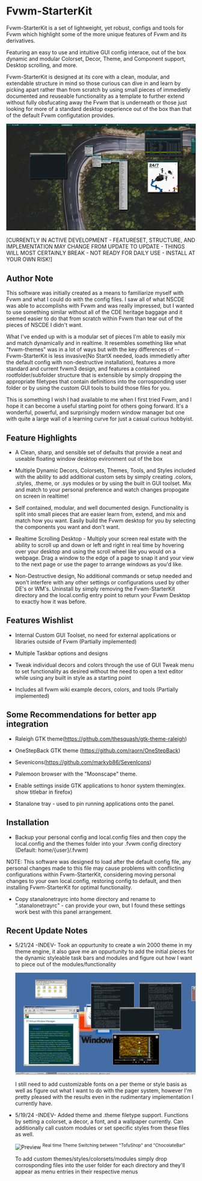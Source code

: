 # Fvwm-StarterKit
Fvwm-StarterKit is a set of lightweight, yet robust, configs and tools for Fvwm which highlight some of the more unique features of Fvwm and its derivatives.

Featuring an easy to use and intuitive GUI config interace, out of the box dynamic and modular Colorset, Decor, Theme, and Component support, Desktop scrolling, and more.

Fvwm-StarterKit is designed at its core with a clean, modular, and extendable structure in mind so those curious can dive in and learn by picking apart rather than from scratch by using small pieces of immedietly documented and reuseable functionality as a template to further extend without fully obsfucating away the Fvwm that is underneath or those just looking for more of a standard desktop experience out of the box than that of the default Fvwm configutation provides.

![Preview](Screenshots/Ver-INDEV1/screenshot.png?raw=true "Preview Screenshot")

[CURRENTLY IN ACTIVE DEVELOPMENT - FEATURESET, STRUCTURE, AND IMPLEMENTATION MAY CHANGE FROM UPDATE TO UPDATE - THINGS WILL MOST CERTAINLY BREAK - NOT READY FOR DAILY USE - INSTALL AT YOUR OWN RISK!]

## Author Note
This software was initially created as a means to familiarize myself with Fvwm and what I could do with the config files. I saw all of what NSCDE was able to accomplishs with Fvwm and was really impressed, but I wanted to use something similar without all of the CDE heritage baggage and it seemed easier to do that from scratch within Fvwm than tear out of the pieces of NSCDE I didn't want. 

What I've ended up with is a modular set of pieces I'm able to easily mix and match dynamically and in realtime. It resembles something like what "fvwm-themes" was in a lot of ways but with the key differences of -- Fvwm-StarterKit is less invasive(No StartX needed, loads immedietly after the default config with non-destructive installation), features a more standard and current fvwm3 design, and features a contained rootfolder/subfolder structure that is extensible by simply dropping the appropriate filetypes that contain definitions into the corrosponding user folder or by using the custom GUI tools to build those files for you.

 This is something I wish I had available to me when I first tried Fvwm, and I hope it can become a useful starting point for others going forward. It's a wonderful, powerful, and surprisingly modern window manager but one with quite a large wall of a learning curve for just a casual curious hobbyist.

## Feature Highlights
* A Clean, sharp, and sensible set of defaults that provide a neat and useable floating window desktop evironment out of the box

* Multiple Dynamic Decors, Colorsets, Themes, Tools, and Styles included with the ability to add additional custom sets by simply creating .colors, .styles, .theme, or .sys modules or by using the built in GUI toolset. Mix and match to your personal preference and watch changes propogate on screen in realtime!

* Self contained, modular, and well documented design. Functionality is split into small pieces that are easier learn from, extend, and mix and match how you want. Easily build the Fvwm desktop for you by selecting the components you want and don't want.

* Realtime Scrolling Desktop - Multiply your screen real estate with the ability to scroll up and down or left and right in real time by hovering over your desktop and using the scroll wheel like you would on a webpage. Drag a window to the edge of a page to snap it and your view to the next page or use the pager to arrange windows as you'd like.

* Non-Destructive design, No additional commands or setup needed and won't interfere with any other settings or configurations used by other DE's or WM's. Uninstall by simply removing the Fvwm-StarterKit directory and the local.config entry point to return your Fvwm Desktop to exactly how it was before.


## Features Wishlist

* Internal Custom GUI Toolset, no need for external applications or libraries outside of Fvwm (Partially implemented)

* Multiple Taskbar options and designs

* Tweak individual decors and colors through the use of GUI Tweak menu to set functionality as desired without the need to open a text editor while using any built in style as a starting point

* Includes all fvwm wiki example decors, colors, and tools (Partially implemented)

## Some Recommendations for better app integration

* Raleigh GTK theme(https://github.com/thesquash/gtk-theme-raleigh)

* OneStepBack GTK theme (https://github.com/raorn/OneStepBack)

* Sevenicons(https://github.com/markyb86/SevenIcons)

* Palemoon browser with the "Moonscape" theme.

* Enable settings inside GTK applications to honor system theming(ex. show titlebar in firefox)

* Stanalone tray - used to pin running applications onto the panel.

## Installation

* Backup your personal config and local.config files and then copy the local.config and the themes folder into your .fvwm config directory (Default: home/{user}/.fvwm) 

NOTE: This software was designed to load after the default config file, any personal changes made to this file may cause problems with conflicting configurations within Fvwm-StarterKit, considering moving personal changes to your own local.config, restoring config to default, and then installing Fvwm-StarterKit for optimal functionality.

* Copy stanalonetrayrc into home directory and rename to ".stanalonetrayrc" - can provide your own, but I found these settings work best with this panel arrangement.

## Recent Update Notes
- 5/21/24 -INDEV-
    Took an oppurtunity to create a win 2000 theme in my theme engine, it also gave me an oppurtunity to add the initial pieces for the dynamic styleable task bars and modules and figure out how I want to piece out of the modules/functionality

    ![Preview](Screenshots/Ver-INDEV1/win2k.png?raw=true "Preview Screenshot")

    I still need to add customizable fonts on a per theme or style basis as well as figure out what I want to do with the pager system, however I'm pretty pleased with the results even in the rudimentary implementation I currently have.

- 5/19/24 -INDEV-
    Added theme and .theme filetype support. Functions by setting a colorset, a decor, a font, and a wallpaper currently. Can additionally call custom modules or set specific styles from these files as well.

    ![Preview](Screenshots/Ver-INDEV1/ThemeSwitcher.gif?raw=true "Preview Screenshot")
    <sup align="center"> Real time Theme Switching between "TofuShop" and "ChocolateBar" </sup>

    To add custom themes/styles/colorsets/modules simply drop corrosponding files into the user folder for each directory and they'll appear as menu entries in their respective menus